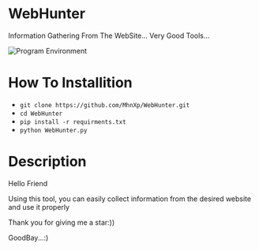 # WebHunter
Information Gathering From The WebSite... Very Good Tools...

![Program Environment]([https://www.uplooder.net/img/image/70/bbee720cd7272c4ab829ab77bba59b3e/fiwi.png](https://s6.uupload.ir/files/web_1d28.png))

# How To Installition
* ` git clone https://github.com/MhnXp/WebHunter.git `
*  `cd WebHunter`
*  `pip install -r requirments.txt`
*  `python WebHunter.py`


# Description
Hello Friend

Using this tool, you can easily collect information from the desired website and use it properly

Thank you for giving me a star:))

GoodBay...:)
